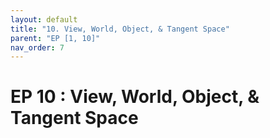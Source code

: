 ```yaml
---
layout: default
title: "10. View, World, Object, & Tangent Space"
parent: "EP [1, 10]"
nav_order: 7
---
```


# EP 10 : View, World, Object, & Tangent Space
